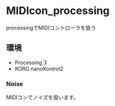 # MIDIcon_processing
processingでMIDIコントローラを扱う  

## 環境
* Processing 3  
* KORG nanoKontrol2  

### Noise
MIDIコンでノイズを扱います。
